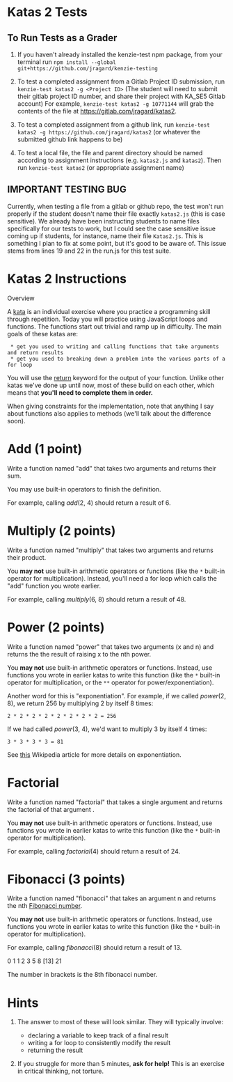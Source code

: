 # Katas 2 Tests

## To Run Tests as a Grader

1.  If you haven't already installed the kenzie-test npm package, from your terminal run `npm install --global git+https://github.com/jragard/kenzie-testing`

2.  To test a completed assignment from a Gitlab Project ID submission, run `kenzie-test katas2 -g <Project ID>`  (The student will need to submit their gitlab project ID number, and share their project with KA_SE5 Gitlab account) For example, `kenzie-test katas2 -g 10771144` will grab the contents of the file at https://gitlab.com/jragard/katas2.

3. To test a completed assignment from a github link, run `kenzie-test katas2 -g https://github.com/jragard/katas2` (or whatever the submitted github link happens to be)

4. To test a local file, the file and parent directory should be named according to assignment instructions (e.g. `katas2.js` and `katas2`).  Then run `kenzie-test katas2` (or appropriate assignment name)

## IMPORTANT TESTING BUG ##

Currently, when testing a file from a gitlab or github repo, the test won't run properly if the student doesn't name their file exactly `katas2.js` (this is case sensitive).  We already have been instructing students to name files specifically for our tests to work, but I could see the case sensitive issue coming up if students, for instance, name their file `Katas2.js`.  This is something I plan to fix at some point, but it's good to be aware of.  This issue stems from lines 19 and 22 in the run.js for this test suite.

# Katas 2 Instructions

Overview

A [kata](https://en.wikipedia.org/wiki/Kata_(programming)) is an individual exercise where you practice a programming skill through repetition. Today you will practice using JavaScript loops and functions. The functions start out trivial and ramp up in difficulty. The main goals of these katas are:

     * get you used to writing and calling functions that take arguments and return results
     * get you used to breaking down a problem into the various parts of a for loop

You will use the [return](https://developer.mozilla.org/en-US/docs/Web/JavaScript/Reference/Statements/return) keyword for the output of your function. Unlike other katas we've done up until now, most of these build on each other, which means that **you'll need to complete them in order.**

When giving constraints for the implementation, note that anything I say about functions also applies to methods (we'll talk about the difference soon).

# Add (1 point)

Write a function named "add" that takes two arguments and returns their sum.

You may use built-in operators to finish the definition.

For example, calling *add*(2, 4) should return a result of 6.


# Multiply (2 points)

Write a function named "multiply" that takes two arguments and returns their product.

You **may not** use built-in arithmetic operators or functions (like the `*` built-in operator for multiplication). Instead, you'll need a for loop which calls the "add" function you wrote earlier.

For example, calling *multiply*(6, 8) should return a result of 48.


# Power (2 points)

Write a function named "power" that takes two arguments (x and n) and returns the the result of raising x to the nth power.

You **may not** use built-in arithmetic operators or functions. Instead, use functions you wrote in earlier katas to write this function (like the `*` built-in operator for multiplication, or the `**` operator for power/exponentiation).

Another word for this is "exponentiation". For example, if we called *power*(2, 8), we return 256 by multiplying 2 by itself 8 times:

    2 * 2 * 2 * 2 * 2 * 2 * 2 * 2 = 256

If we had called *power*(3, 4), we'd want to multiply 3 by itself 4 times:

    3 * 3 * 3 * 3 = 81

See [this](https://simple.wikipedia.org/wiki/Exponentiation) Wikipedia article for more details on exponentiation.

# Factorial

Write a function named "factorial" that takes a single argument and returns the factorial of that argument .

You **may not** use built-in arithmetic operators or functions. Instead, use functions you wrote in earlier katas to write this function (like the `*` built-in operator for multiplication).

For example, calling *factorial*(4) should return a result of 24.

# Fibonacci (3 points)

Write a function named "fibonacci" that takes an argument n and returns the nth [Fibonacci number](https://simple.wikipedia.org/wiki/Fibonacci_number). 

You **may not** use built-in arithmetic operators or functions. Instead, use functions you wrote in earlier katas to write this function (like the `*` built-in operator for multiplication).

For example, calling *fibonacci*(8) should return a result of 13.

0  1  1  2  3  5  8  [13]  21

The number in brackets is the 8th fibonacci number.

# Hints

1. The answer to most of these will look similar. They will typically involve:
    * declaring a variable to keep track of a final result
    * writing a for loop to consistently modify the result
    * returning the result
    
2.  If you struggle for more than 5 minutes, **ask for help!** This is an exercise in critical thinking, not torture.


